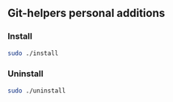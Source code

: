 ## Git-helpers personal additions

### Install

```bash
sudo ./install
```

### Uninstall

```bash
sudo ./uninstall
```
